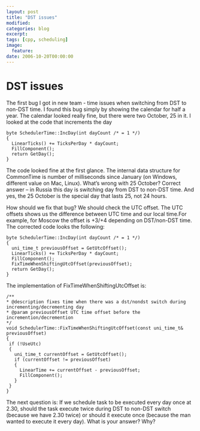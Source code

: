 ```yaml
---
layout: post
title: "DST issues"
modified:
categories: blog
excerpt:
tags: [cpp, scheduling]
image:
  feature:
date: 2006-10-20T00:00:00
---
```

# DST issues

The first bug I got in new team - time issues when switching from DST to non-DST time. I found this bug simply by showing the calendar for half a year. The calendar looked really fine, but there were two October, 25 in it. I looked at the code that increments the day

```
byte SchedulerTime::IncDay(int dayCount /* = 1 */)
{
  LinearTicks() += TicksPerDay * dayCount;
  FillComponent();
  return GetDay();
}
```

The code looked fine at the first glance. The internal data structure for CommonTime is number of milliseconds since January (on Windows, different value on Mac, Linux). What’s wrong with 25 October? Correct answer – in Russia this day is switching day from DST to non-DST time. And yes, the 25 October is the special day that lasts 25, not 24 hours.

How should we fix that bug? We should check the UTC offset. The UTC offsets shows us the difference between UTC time and our local time.For example, for Moscow the offset is +3/+4 depending on DST/non-DST time. The corrected code looks the following:

```
byte SchedulerTime::IncDay(int dayCount /* = 1 */)
{
  uni_time_t previousOffset = GetUtcOffset();
  LinearTicks() += TicksPerDay * dayCount;
  FillComponent();
  FixTimeWhenShiftingUtcOffset(previousOffset);
  return GetDay();
}
```

The implementation of FixTimeWhenShiftingUtcOffset is:

```
/**
* @description fixes time when there was a dst/nondst switch during incrementing/decrementing day
* @param previousOffset UTC time offset before the incremention/decremention
*/
void SchedulerTime::FixTimeWhenShiftingUtcOffset(const uni_time_t& previousOffset)
{
 if (!UseUtc)
 {
   uni_time_t currentOffset = GetUtcOffset();
   if (currentOffset != previousOffset)
   {
     LinearTime += currentOffset - previousOffset;
     FillComponent();
   }
 }
}
```

The next question is: If we schedule task to be executed every day once at 2.30, should the task execute twice during DST to non-DST switch (because we have 2.30 twice) or should it execute once (because the man wanted to execute it every day). What is your answer? Why?
